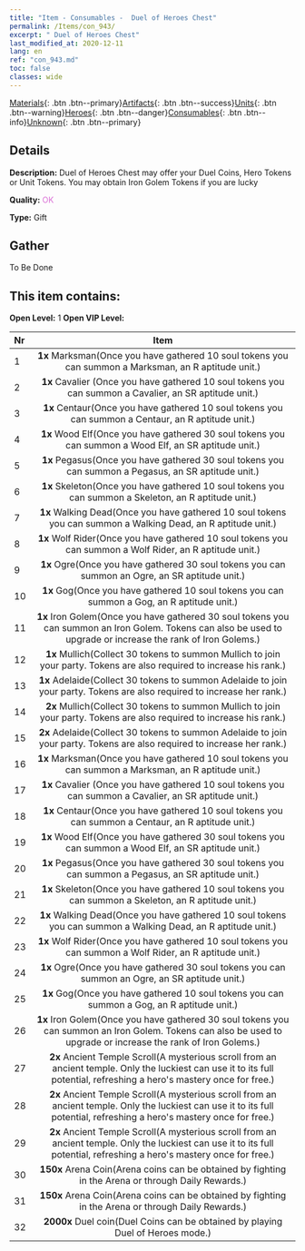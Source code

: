 ```yaml
---
title: "Item - Consumables -  Duel of Heroes Chest"
permalink: /Items/con_943/
excerpt: " Duel of Heroes Chest"
last_modified_at: 2020-12-11
lang: en
ref: "con_943.md"
toc: false
classes: wide
---
```

 [Materials](/Items/){: .btn .btn--primary}[Artifacts](/Items/Artifacts/){: .btn .btn--success}[Units](/Items/Units/){: .btn .btn--warning}[Heroes](/Items/Heroes/){: .btn .btn--danger}[Consumables](/Items/Consumables/){: .btn .btn--info}[Unknown](/Items/Unknown/){: .btn .btn--primary}

## Details
 **Description:** Duel of Heroes Chest may offer your Duel Coins, Hero Tokens or Unit Tokens. You may obtain Iron Golem Tokens if you are lucky

 **Quality:** <span style="color: #DA70D6">OK</span>

 **Type:** Gift

## Gather

  To Be Done

## This item contains:

 **Open Level:** 1
 **Open VIP Level:** 

  | Nr |      Item    |
  |:---|:------------:|
  | 1 |  **1x** Marksman(Once you have gathered 10 soul tokens you can summon a Marksman, an R aptitude unit.) | 
  | 2 |  **1x** Cavalier (Once you have gathered 10 soul tokens you can summon a Cavalier, an SR aptitude unit.) | 
  | 3 |  **1x** Centaur(Once you have gathered 10 soul tokens you can summon a Centaur, an R aptitude unit.) | 
  | 4 |  **1x** Wood Elf(Once you have gathered 30 soul tokens you can summon a Wood Elf, an SR aptitude unit.) | 
  | 5 |  **1x** Pegasus(Once you have gathered 30 soul tokens you can summon a Pegasus, an SR aptitude unit.) | 
  | 6 |  **1x** Skeleton(Once you have gathered 10 soul tokens you can summon a Skeleton, an R aptitude unit.) | 
  | 7 |  **1x** Walking Dead(Once you have gathered 10 soul tokens you can summon a Walking Dead, an R aptitude unit.) | 
  | 8 |  **1x** Wolf Rider(Once you have gathered 10 soul tokens you can summon a Wolf Rider, an R aptitude unit.) | 
  | 9 |  **1x** Ogre(Once you have gathered 30 soul tokens you can summon an Ogre, an SR aptitude unit.) | 
  | 10 |  **1x** Gog(Once you have gathered 10 soul tokens you can summon a Gog, an R aptitude unit.) | 
  | 11 |  **1x** Iron Golem(Once you have gathered 30 soul tokens you can summon an Iron Golem. Tokens can also be used to upgrade or increase the rank of Iron Golems.) | 
  | 12 |  **1x** Mullich(Collect 30 tokens to summon Mullich to join your party. Tokens are also required to increase his rank.) | 
  | 13 |  **1x** Adelaide(Collect 30 tokens to summon Adelaide to join your party. Tokens are also required to increase her rank.) | 
  | 14 |  **2x** Mullich(Collect 30 tokens to summon Mullich to join your party. Tokens are also required to increase his rank.) | 
  | 15 |  **2x** Adelaide(Collect 30 tokens to summon Adelaide to join your party. Tokens are also required to increase her rank.) | 
  | 16 |  **1x** Marksman(Once you have gathered 10 soul tokens you can summon a Marksman, an R aptitude unit.) | 
  | 17 |  **1x** Cavalier (Once you have gathered 10 soul tokens you can summon a Cavalier, an SR aptitude unit.) | 
  | 18 |  **1x** Centaur(Once you have gathered 10 soul tokens you can summon a Centaur, an R aptitude unit.) | 
  | 19 |  **1x** Wood Elf(Once you have gathered 30 soul tokens you can summon a Wood Elf, an SR aptitude unit.) | 
  | 20 |  **1x** Pegasus(Once you have gathered 30 soul tokens you can summon a Pegasus, an SR aptitude unit.) | 
  | 21 |  **1x** Skeleton(Once you have gathered 10 soul tokens you can summon a Skeleton, an R aptitude unit.) | 
  | 22 |  **1x** Walking Dead(Once you have gathered 10 soul tokens you can summon a Walking Dead, an R aptitude unit.) | 
  | 23 |  **1x** Wolf Rider(Once you have gathered 10 soul tokens you can summon a Wolf Rider, an R aptitude unit.) | 
  | 24 |  **1x** Ogre(Once you have gathered 30 soul tokens you can summon an Ogre, an SR aptitude unit.) | 
  | 25 |  **1x** Gog(Once you have gathered 10 soul tokens you can summon a Gog, an R aptitude unit.) | 
  | 26 |  **1x** Iron Golem(Once you have gathered 30 soul tokens you can summon an Iron Golem. Tokens can also be used to upgrade or increase the rank of Iron Golems.) | 
  | 27 |  **2x** Ancient Temple Scroll(A mysterious scroll from an ancient temple. Only the luckiest can use it to its full potential, refreshing a hero's mastery once for free.) | 
  | 28 |  **2x** Ancient Temple Scroll(A mysterious scroll from an ancient temple. Only the luckiest can use it to its full potential, refreshing a hero's mastery once for free.) | 
  | 29 |  **2x** Ancient Temple Scroll(A mysterious scroll from an ancient temple. Only the luckiest can use it to its full potential, refreshing a hero's mastery once for free.) | 
  | 30 |  **150x** Arena Coin(Arena coins can be obtained by fighting in the Arena or through Daily Rewards.) | 
  | 31 |  **150x** Arena Coin(Arena coins can be obtained by fighting in the Arena or through Daily Rewards.) | 
  | 32 |  **2000x** Duel coin(Duel Coins can be obtained by playing Duel of Heroes mode.) | 
